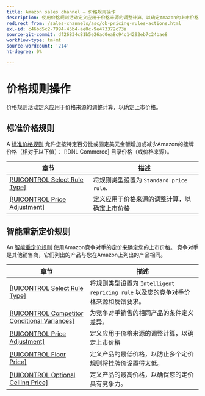 ```yaml
---
title: Amazon sales channel — 价格规则操作
description: 使用价格规则活动定义应用于价格来源的调整计算，以确定Amazon的上市价格。
redirect_from: /sales-channels/asc/ob-pricing-rules-actions.html
exl-id: c46bd5c2-7994-45b4-ae0c-9e473372c73a
source-git-commit: df26834c81b5e26ad0ea8c94c14292eb7c24bae8
workflow-type: tm+mt
source-wordcount: '214'
ht-degree: 0%

---
```


# 价格规则操作

价格规则活动定义应用于价格来源的调整计算，以确定上市价格。

## 标准价格规则

A [标准价格规则](./standard-price-rules.md) 允许您按特定百分比或固定美元金额增加或减少Amazon的挂牌价格（相对于以下值）： [!DNL Commerce] 目录价格（或价格来源）。

| 章节 | 描述 |
|--- |--- |
| [[!UICONTROL Select Rule Type]](./standard-price-rules.md) | 将规则类型设置为 `Standard price rule`. |
| [[!UICONTROL Price Adjustment]](./standard-price-rules.md) | 定义应用于价格来源的调整计算，以确定上市价格 |

## 智能重新定价规则

An [智能重定价规则](./intelligent-repricing-rules.md) 使用Amazon竞争对手的定价来确定您的上市价格。 竞争对手是其他销售商，它们列出的产品与您在Amazon上列出的产品相同。

| 章节 | 描述 |
|--- |--- |
| [[!UICONTROL Select Rule Type]](./intelligent-repricing-rules.md) | 将规则类型设置为 `Intelligent repricing rule` 以及您的竞争对手价格来源和反馈要求。 |
| [[!UICONTROL Competitor Conditional Variances]](./competitor-conditional-variances.md) | 为竞争对手销售的相同产品的条件定义差异。 |
| [[!UICONTROL Price Adjustment]](./price-adjustment.md) | 定义应用于价格来源的调整计算，以确定上市价格 |
| [[!UICONTROL Floor Price]](./floor-price.md) | 定义产品的最低价格，以防止多个定价规则将挂牌价设置得太低。 |
| [[!UICONTROL Optional Ceiling Price]](./optional-ceiling-price.md) | 定义产品的最高价格，以确保您的定价具有竞争力。 |
